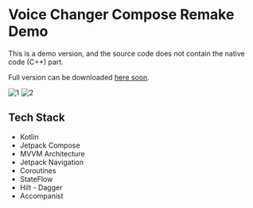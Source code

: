 # Voice Changer Compose Remake Demo

This is a demo version, and the source code does not contain the native code (C++) part.

Full version can be downloaded 
[here soon]().

![1](https://user-images.githubusercontent.com/97665639/213880871-82c66f85-46f1-4978-9519-0da567eaff8e.png)
![2](https://user-images.githubusercontent.com/97665639/213880909-bb0815cf-d1bc-4596-8ecd-d2b0b736ad7a.png)

## Tech Stack
- Kotlin
- Jetpack Compose
- MVVM Architecture
- Jetpack Navigation
- Coroutines
- StateFlow
- Hilt - Dagger
- Accompanist
